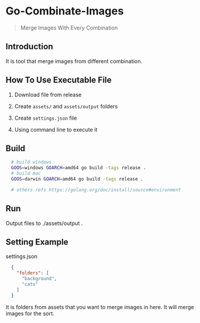 # Go-Combinate-Images

> Merge Images With Every Combination

## Introduction

It is tool that merge images from different combination.

## How To Use Executable File

1. Download file from release

2. Create `assets/` and `assets/output` folders

3. Create `settings.json` file

4. Using command line to execute it

## Build

```sh
  # build windows
  GOOS=windows GOARCH=amd64 go build -tags release .
  # build mac
  GOOS=darwin GOARCH=amd64 go build -tags release .

  # others refs https://golang.org/doc/install/source#environment
```

## Run

Output files to ./assets/output .

## Setting Example

settings.json
```json
  {
    "folders": [
      "background",
      "cats"
    ]
  }
```

It is folders from assets that you want to merge images in here. It will merge images for the sort.
